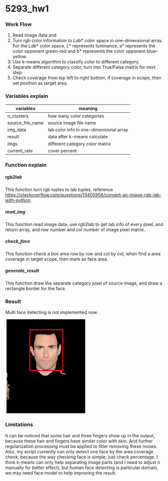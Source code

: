 # 5293_hw1
### Work Flow
1. Read image data and
2. Turn rgb color information to L*a*b* color space in one-dimensional array. For the  L*a*b* color space, L* represents luminance, a*  represents the color opponent green–red and b*  represents the color opponent blue–yellow.
2. Use k-means algorithm to classify color to different category.
3. Separate different category color, turn into True/False matrix for next step.
4. Check coverage from top left to right bottom, if coverage in scope, then set position as target area.

### Variables explain
| variables | meaning |
| --- | --- |
| n_clusters | how many color categories |
| source_file_name | source image file name|
| img_data | lab color info in one-dimensional array |
| result | data after k-means calculate | 
| imgs | different category color matrix | 
|current_rate | cover percent | 

### Function explain

##### rgb2lab
This function turn rgb tuples to lab tuples, reference https://stackoverflow.com/questions/13405956/convert-an-image-rgb-lab-with-python.
    
##### read_img
This function read image data, use rgb2lab to get lab info of every pixel, and return array, and row number and col number of image pixel matrix.

##### check_face
This function check a box area row by row and col by col, when find a area coverage in target scope, then mark as face area.

##### generate_result
This function draw the separate category pixel of source image, and draw a rectangle border for the face.

### Result
Multi face detecting is not implemented now.

.![](89_48result.jpg)

### Limitations
It can be noticed that some hair and three fingers show up in the output, because these hair and fingers have similar color with skin. And further regularization processing must be applied to filter removing these noises. Also, my script currently can only detect one face by the area coverage check, because the way checking face is simple, just check percentage. I think k-means can only help separating image parts (and I need to adjust n manually for better effect), but human face detecting is particular domain, we may need face model to help improving the result. 
